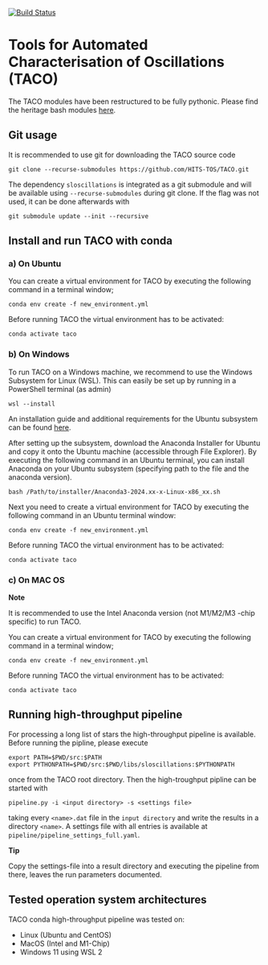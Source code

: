 [![Build Status](https://jenkins.h-its.org/buildStatus/icon?job=TOS%2FTACO%2Fmain)](https://jenkins.h-its.org/job/TOS/job/TACO/job/main/)

# Tools for Automated Characterisation of Oscillations (TACO)

The TACO modules have been restructured to be fully pythonic. Please find the heritage bash modules [here](README-legacy.md).


## Git usage

It is recommended to use git for downloading the TACO source code

```
git clone --recurse-submodules https://github.com/HITS-TOS/TACO.git
```

The dependency `sloscillations` is integrated as a git submodule and will be available using `--recurse-submodules` during git clone. If the flag was not used, it can be done afterwards with

```
git submodule update --init --recursive
```

## Install and run TACO with conda 

### a) On Ubuntu

You can create a virtual environment for TACO by executing the following command in a terminal window;

```
conda env create -f new_environment.yml
```

Before running TACO the virtual environment has to be activated:

```
conda activate taco
```

### b) On Windows

To run TACO on a Windows machine, we recommend to use the Windows Subsystem for Linux (WSL). This can easily be set up by running in a PowerShell terminal (as admin)

```
wsl --install
```
An installation guide and additional requirements for the Ubuntu subsystem can be found [here](https://learn.microsoft.com/en-us/windows/wsl/install).

After setting up the subsystem, download the Anaconda Installer for Ubuntu and copy it onto the Ubuntu machine (accessible through File Explorer). By executing the following command in an Ubuntu terminal, you can install Anaconda on your Ubuntu subsystem (specifying path to the file and the anaconda version).

```
bash /Path/to/installer/Anaconda3-2024.xx-x-Linux-x86_xx.sh
```

Next you need to create a virtual environment for TACO by executing the following command in an Ubuntu terminal window:

```
conda env create -f new_environment.yml
```

Before running TACO the virtual environment has to be activated:

```
conda activate taco
```

### c) On MAC OS

**Note**

It is recommended to use the Intel Anaconda version (not M1/M2/M3 -chip specific) to run TACO.

You can create a virtual environment for TACO by executing the following command in a terminal window;

```
conda env create -f new_environment.yml
```

Before running TACO the virtual environment has to be activated:

```
conda activate taco
```
## Running high-throughput pipeline

For processing a long list of stars the high-throughput pipeline is available.
Before running the pipline, please execute
```
export PATH=$PWD/src:$PATH
export PYTHONPATH=$PWD/src:$PWD/libs/sloscillations:$PYTHONPATH
```
once from the TACO root directory.
Then the high-troughput pipline can be started with 
```
pipeline.py -i <input directory> -s <settings file>
```
taking every `<name>.dat` file in the `input directory` and write the results in a directory `<name>`.
A settings file with all entries is available at `pipeline/pipeline_settings_full.yaml`.

**Tip**

Copy the settings-file into a result directory and executing the pipeline from there, leaves the run parameters documented.


## Tested operation system architectures

TACO conda high-throughput pipeline was tested on:
 - Linux (Ubuntu and CentOS)
 - MacOS (Intel and M1-Chip)
 - Windows 11 using  WSL 2
